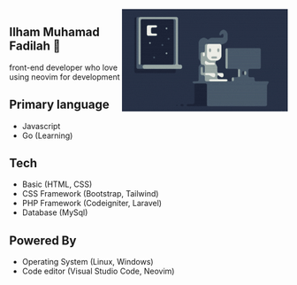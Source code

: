 <img alt="Night Coding" src="https://raw.githubusercontent.com/AVS1508/AVS1508/master/assets/Night-Coding.gif" align="right">

## Ilham Muhamad Fadilah 👋
front-end developer who love using neovim for development

## Primary language
- Javascript
- Go (Learning)

## Tech
- Basic (HTML, CSS)
- CSS Framework (Bootstrap, Tailwind)
- PHP Framework (Codeigniter, Laravel)
- Database (MySql)

## Powered By
- Operating System (Linux, Windows)
- Code editor (Visual Studio Code, Neovim)
